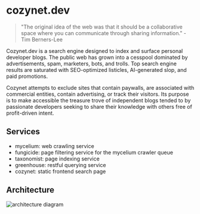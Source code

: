 # cozynet.dev

> "The original idea of the web was that it should be a collaborative space
> where you can communicate through sharing information." - Tim Berners-Lee

Cozynet.dev is a search engine designed to index and surface personal
developer blogs. The public web has grown into a cesspool dominated by
advertisements, spam, marketers, bots, and trolls. Top search engine results
are saturated with SEO-optimized listicles, AI-generated slop, and paid
promotions.

Cozynet attempts to exclude sites that contain paywalls, are associated
with commercial entities, contain advertising, or track their visitors. Its
purpose is to make accessible the treasure trove of independent blogs tended
to by passionate developers seeking to share their knowledge with others free
of profit-driven intent.

## Services

- mycelium: web crawling service
- fungicide: page filtering service for the mycelium crawler queue
- taxonomist: page indexing service
- greenhouse: restful querying service
- cozynet: static frontend search page

## Architecture

![architecture diagram](./docs/diagram.svg)
